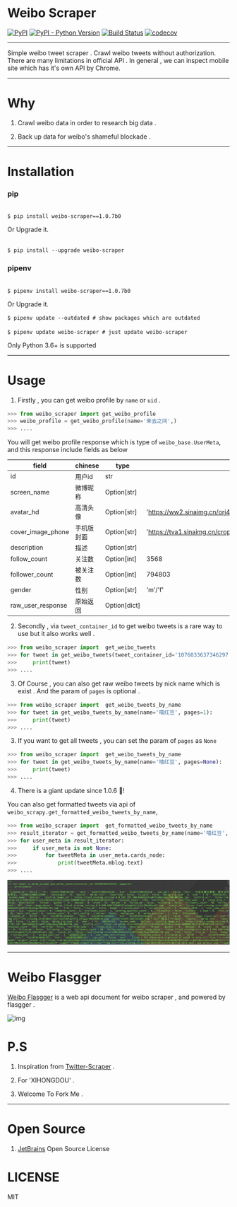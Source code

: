 # Weibo Scraper

[![PyPI](https://img.shields.io/pypi/v/weibo-scraper.svg)](https://pypi.org/project/weibo-scraper/)
[![PyPI - Python Version](https://img.shields.io/pypi/pyversions/weibo-scraper.svg)](https://docs.python.org/3/whatsnew/3.6.html)
[![Build Status](https://travis-ci.org/Xarrow/weibo-scraper.svg?branch=master)](https://travis-ci.org/Xarrow/weibo-scraper)
[![codecov](https://codecov.io/gh/Xarrow/weibo-scraper/branch/master/graph/badge.svg)](https://codecov.io/gh/Xarrow/weibo-scraper)

----

Simple weibo tweet scraper . Crawl weibo tweets without authorization.
There are many limitations in official API .
In general , we can inspect mobile site which has it's own API by Chrome.

----

# Why

1. Crawl weibo data in order to research big data .

2. Back up  data for weibo's shameful blockade . 


----
# Installation


### pip

```shell

$ pip install weibo-scraper==1.0.7b0

```

Or Upgrade it.


```shell

$ pip install --upgrade weibo-scraper

```

### pipenv

```shell

$ pipenv install weibo-scraper==1.0.7b0

```
Or Upgrade it.

```shell
$ pipenv update --outdated # show packages which are outdated

$ pipenv update weibo-scraper # just update weibo-scraper

```




Only Python 3.6+ is supported

----
# Usage

1. Firstly , you can get weibo profile by `name` or `uid` .

```python
>>> from weibo_scraper import get_weibo_profile
>>> weibo_profile = get_weibo_profile(name='来去之间',)
>>> ....
```
You will get weibo profile response which is type of `weibo_base.UserMeta`, and this response include fields as below

field|chinese|type|sample|ext
---|---|---|---|---
id|用户id|str||
screen_name|微博昵称|Option[str]||
avatar_hd|高清头像|Option[str]|'https://ww2.sinaimg.cn/orj480/4242e8adjw8elz58g3kyvj20c80c8myg.jpg'|
cover_image_phone|手机版封面|Option[str]|'https://tva1.sinaimg.cn/crop.0.0.640.640.640/549d0121tw1egm1kjly3jj20hs0hsq4f.jpg'|
description| 描述|Option[str]||
follow_count|关注数|Option[int]|3568|
follower_count|被关注数|Option[int]|794803|
gender|性别|Option[str]|'m'/'f'|
raw_user_response|原始返回|Option[dict]||


2. Secondly , via `tweet_container_id` to get weibo tweets is a rare way to use but it also works well .

```python
>>> from weibo_scraper import  get_weibo_tweets
>>> for tweet in get_weibo_tweets(tweet_container_id='1076033637346297',pages=1):
>>>     print(tweet)
>>> ....

```

3. Of Course , you can also get raw weibo tweets by nick name which is exist . And the param of `pages` is optional .

```python
>>> from weibo_scraper import  get_weibo_tweets_by_name
>>> for tweet in get_weibo_tweets_by_name(name='嘻红豆', pages=1):
>>>     print(tweet)
>>> ....
```

3. If you want to get all tweets , you can set the param of `pages` as `None`

```python
>>> from weibo_scraper import  get_weibo_tweets_by_name
>>> for tweet in get_weibo_tweets_by_name(name='嘻红豆', pages=None):
>>>     print(tweet)
>>> ....
```

4. There is a giant update since 1.0.6 🍰!

You can also get formatted tweets via api of `weibo_scrapy.get_formatted_weibo_tweets_by_name`,

```python
>>> from weibo_scraper import  get_formatted_weibo_tweets_by_name
>>> result_iterator = get_formatted_weibo_tweets_by_name(name='嘻红豆', pages=None)
>>> for user_meta in result_iterator:
>>>     if user_meta is not None:
>>>         for tweetMeta in user_meta.cards_node:
>>>             print(tweetMeta.mblog.text)
>>> ....
```


![img](https://raw.githubusercontent.com/Xarrow/weibo-scraper/master/weibo_tweets.png)

----

# Weibo Flasgger


[Weibo Flasgger](https://github.com/Xarrow/weibo-scraper/blob/search_name/samples/weibo_flasgger/FLASGGER_README.md) is a web api document for weibo scraper , and powered by flasgger .

![img](https://raw.githubusercontent.com/rochacbruno/flasgger/master/docs/flasgger.png)

# P.S
1. Inspiration from [Twitter-Scraper](https://github.com/kennethreitz/twitter-scraper) .

2. For 'XIHONGDOU' .

3. Welcome To Fork Me .

----

# Open Source

1. [JetBrains](https://www.jetbrains.com/?from=https://github.com/Xarrow/weibo-scraper) Open Source License 

# LICENSE

MIT
